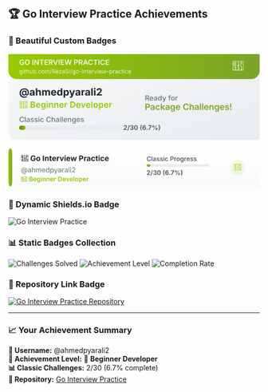 ## 🏆 Go Interview Practice Achievements

### 🎨 Beautiful Custom Badges

<!-- Full-size Card Badge -->
![Go Interview Practice Achievement Card](https://raw.githubusercontent.com/RezaSi/go-interview-practice/main/badges/ahmedpyarali2.svg)

<!-- Compact Horizontal Badge -->
![Go Interview Practice Compact](https://raw.githubusercontent.com/RezaSi/go-interview-practice/main/badges/ahmedpyarali2_compact.svg)

### 🔄 Dynamic Shields.io Badge
<!-- Dynamic Badge (auto-updates) -->
![Go Interview Practice](https://img.shields.io/endpoint?url=https://raw.githubusercontent.com/RezaSi/go-interview-practice/main/badges/ahmedpyarali2.json&style=for-the-badge&logo=go&logoColor=white)

### 📊 Static Badges Collection
![Challenges Solved](https://img.shields.io/badge/Go_Challenges-2%2F30-brightgreen?style=for-the-badge&logo=go&logoColor=white)
![Achievement Level](https://img.shields.io/badge/Level-🌱_Beginner-97ca00?style=for-the-badge&logo=trophy&logoColor=white)
![Completion Rate](https://img.shields.io/badge/Completion-6.7%25-97ca00?style=for-the-badge&logo=checkmarx&logoColor=white)


### 🔗 Repository Link Badge
[![Go Interview Practice Repository](https://img.shields.io/badge/View_Repository-Go_Interview_Practice-blue?style=for-the-badge&logo=github&logoColor=white)](https://github.com/RezaSi/go-interview-practice)

---

### 📈 Your Achievement Summary

**👤 Username:** @ahmedpyarali2  
**🏅 Achievement Level:** 🌱 **Beginner Developer**  
**📊 Classic Challenges:** 2/30 (6.7% complete)  
**🔗 Repository:** [Go Interview Practice](https://github.com/RezaSi/go-interview-practice)  
